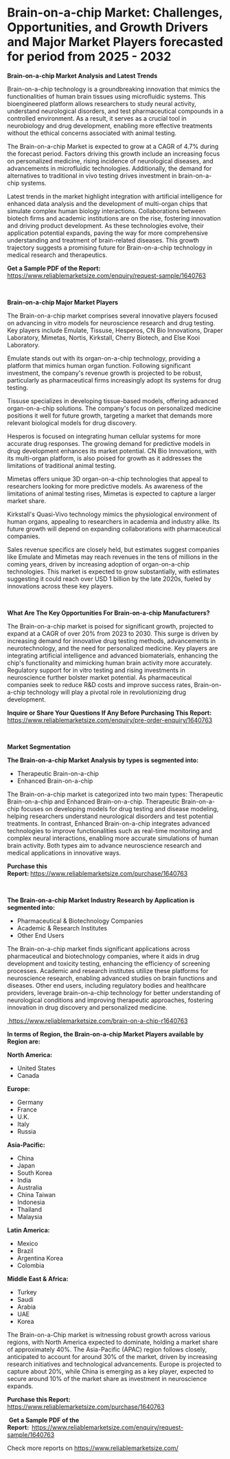 <p><h1>Brain-on-a-chip Market: Challenges, Opportunities, and Growth Drivers and Major Market Players forecasted for period from 2025 - 2032</h1></p><p><strong>Brain-on-a-chip Market Analysis and Latest Trends</strong></p>
<p><p>Brain-on-a-chip technology is a groundbreaking innovation that mimics the functionalities of human brain tissues using microfluidic systems. This bioengineered platform allows researchers to study neural activity, understand neurological disorders, and test pharmaceutical compounds in a controlled environment. As a result, it serves as a crucial tool in neurobiology and drug development, enabling more effective treatments without the ethical concerns associated with animal testing.</p><p>The Brain-on-a-chip Market is expected to grow at a CAGR of 4.7% during the forecast period. Factors driving this growth include an increasing focus on personalized medicine, rising incidence of neurological diseases, and advancements in microfluidic technologies. Additionally, the demand for alternatives to traditional in vivo testing drives investment in brain-on-a-chip systems. </p><p>Latest trends in the market highlight integration with artificial intelligence for enhanced data analysis and the development of multi-organ chips that simulate complex human biology interactions. Collaborations between biotech firms and academic institutions are on the rise, fostering innovation and driving product development. As these technologies evolve, their application potential expands, paving the way for more comprehensive understanding and treatment of brain-related diseases. This growth trajectory suggests a promising future for Brain-on-a-chip technology in medical research and therapeutics.</p></p>
<p><strong>Get a Sample PDF of the Report:&nbsp;</strong> <a href="https://www.reliablemarketsize.com/enquiry/request-sample/1640763?utm_campaign=3516&utm_medium=2&utm_source=Github&utm_content=ia&utm_term=23032025&utm_id=brain-on-a-chip">https://www.reliablemarketsize.com/enquiry/request-sample/1640763</a></p>
<p>&nbsp;</p>
<p><strong>Brain-on-a-chip Major Market Players</strong></p>
<p><p>The Brain-on-a-chip market comprises several innovative players focused on advancing in vitro models for neuroscience research and drug testing. Key players include Emulate, Tissuse, Hesperos, CN Bio Innovations, Draper Laboratory, Mimetas, Nortis, Kirkstall, Cherry Biotech, and Else Kooi Laboratory.</p><p>Emulate stands out with its organ-on-a-chip technology, providing a platform that mimics human organ function. Following significant investment, the company's revenue growth is projected to be robust, particularly as pharmaceutical firms increasingly adopt its systems for drug testing. </p><p>Tissuse specializes in developing tissue-based models, offering advanced organ-on-a-chip solutions. The company's focus on personalized medicine positions it well for future growth, targeting a market that demands more relevant biological models for drug discovery.</p><p>Hesperos is focused on integrating human cellular systems for more accurate drug responses. The growing demand for predictive models in drug development enhances its market potential. CN Bio Innovations, with its multi-organ platform, is also poised for growth as it addresses the limitations of traditional animal testing.</p><p>Mimetas offers unique 3D organ-on-a-chip technologies that appeal to researchers looking for more predictive models. As awareness of the limitations of animal testing rises, Mimetas is expected to capture a larger market share.</p><p>Kirkstall's Quasi-Vivo technology mimics the physiological environment of human organs, appealing to researchers in academia and industry alike. Its future growth will depend on expanding collaborations with pharmaceutical companies.</p><p>Sales revenue specifics are closely held, but estimates suggest companies like Emulate and Mimetas may reach revenues in the tens of millions in the coming years, driven by increasing adoption of organ-on-a-chip technologies. This market is expected to grow substantially, with estimates suggesting it could reach over USD 1 billion by the late 2020s, fueled by innovations across these key players.</p></p>
<p>&nbsp;</p>
<p><strong>What Are The Key Opportunities For Brain-on-a-chip Manufacturers?</strong></p>
<p><p>The Brain-on-a-chip market is poised for significant growth, projected to expand at a CAGR of over 20% from 2023 to 2030. This surge is driven by increasing demand for innovative drug testing methods, advancements in neurotechnology, and the need for personalized medicine. Key players are integrating artificial intelligence and advanced biomaterials, enhancing the chip's functionality and mimicking human brain activity more accurately. Regulatory support for in vitro testing and rising investments in neuroscience further bolster market potential. As pharmaceutical companies seek to reduce R&D costs and improve success rates, Brain-on-a-chip technology will play a pivotal role in revolutionizing drug development.</p></p>
<p><strong>Inquire or Share Your Questions If Any Before Purchasing This Report:</strong> <a href="https://www.reliablemarketsize.com/enquiry/pre-order-enquiry/1640763?utm_campaign=3516&utm_medium=2&utm_source=Github&utm_content=ia&utm_term=23032025&utm_id=brain-on-a-chip">https://www.reliablemarketsize.com/enquiry/pre-order-enquiry/1640763</a></p>
<p>&nbsp;</p>
<p><strong>Market Segmentation</strong></p>
<p><strong>The Brain-on-a-chip Market Analysis by types is segmented into:</strong></p>
<p><ul><li>Therapeutic Brain-on-a-chip</li><li>Enhanced Brain-on-a-chip</li></ul></p>
<p><p>The Brain-on-a-chip market is categorized into two main types: Therapeutic Brain-on-a-chip and Enhanced Brain-on-a-chip. Therapeutic Brain-on-a-chip focuses on developing models for drug testing and disease modeling, helping researchers understand neurological disorders and test potential treatments. In contrast, Enhanced Brain-on-a-chip integrates advanced technologies to improve functionalities such as real-time monitoring and complex neural interactions, enabling more accurate simulations of human brain activity. Both types aim to advance neuroscience research and medical applications in innovative ways.</p></p>
<p><strong>Purchase this Report:&nbsp;</strong><a href="https://www.reliablemarketsize.com/purchase/1640763?utm_campaign=3516&utm_medium=2&utm_source=Github&utm_content=ia&utm_term=23032025&utm_id=brain-on-a-chip">https://www.reliablemarketsize.com/purchase/1640763</a></p>
<p>&nbsp;</p>
<p><strong>The Brain-on-a-chip Market Industry Research by Application is segmented into:</strong></p>
<p><ul><li>Pharmaceutical & Biotechnology Companies</li><li>Academic & Research Institutes</li><li>Other End Users</li></ul></p>
<p><p>The Brain-on-a-chip market finds significant applications across pharmaceutical and biotechnology companies, where it aids in drug development and toxicity testing, enhancing the efficiency of screening processes. Academic and research institutes utilize these platforms for neuroscience research, enabling advanced studies on brain functions and diseases. Other end users, including regulatory bodies and healthcare providers, leverage brain-on-a-chip technology for better understanding of neurological conditions and improving therapeutic approaches, fostering innovation in drug discovery and personalized medicine.</p></p>
<p><a href="https://www.reliablemarketsize.com/brain-on-a-chip-r1640763?utm_campaign=3516&utm_medium=2&utm_source=Github&utm_content=ia&utm_term=23032025&utm_id=brain-on-a-chip">&nbsp;https://www.reliablemarketsize.com/brain-on-a-chip-r1640763</a></p>
<p><strong>In terms of Region, the Brain-on-a-chip Market Players available by Region are:</strong></p>
<p>
    <p> <strong> North America: </strong>
        <ul>
            <li>United States</li>
            <li>Canada</li>
        </ul>
        </p> 
    <p> <strong> Europe: </strong>
        <ul>
            <li>Germany</li>
            <li>France</li>
            <li>U.K.</li>
            <li>Italy</li>
            <li>Russia</li>
        </ul>
        </p> 
    <p> <strong> Asia-Pacific: </strong>
        <ul>
            <li>China</li>
            <li>Japan</li>
            <li>South Korea</li>
            <li>India</li>
            <li>Australia</li>
            <li>China Taiwan</li>
            <li>Indonesia</li>
            <li>Thailand</li>
            <li>Malaysia</li>
        </ul>
        </p> 
    <p> <strong> Latin America: </strong>
        <ul>
            <li>Mexico</li>
            <li>Brazil</li>
            <li>Argentina Korea</li>
            <li>Colombia</li>
        </ul>
        </p> 
    <p> <strong> Middle East & Africa: </strong>
        <ul>
            <li>Turkey</li>
            <li>Saudi</li>
            <li>Arabia</li>
            <li>UAE</li>
            <li>Korea</li>
        </ul>
    </p>
    </p>
<p><p>The Brain-on-a-Chip market is witnessing robust growth across various regions, with North America expected to dominate, holding a market share of approximately 40%. The Asia-Pacific (APAC) region follows closely, anticipated to account for around 30% of the market, driven by increasing research initiatives and technological advancements. Europe is projected to capture about 20%, while China is emerging as a key player, expected to secure around 10% of the market share as investment in neuroscience expands.</p></p>
<p><strong>Purchase this Report: </strong><a href="https://www.reliablemarketsize.com/purchase/1640763?utm_campaign=3516&utm_medium=2&utm_source=Github&utm_content=ia&utm_term=23032025&utm_id=brain-on-a-chip">https://www.reliablemarketsize.com/purchase/1640763</a></p>
<p>&nbsp;<strong>Get a Sample PDF of the Report:&nbsp;&nbsp;</strong><a href="https://www.reliablemarketsize.com/enquiry/request-sample/1640763?utm_campaign=3516&utm_medium=2&utm_source=Github&utm_content=ia&utm_term=23032025&utm_id=brain-on-a-chip">https://www.reliablemarketsize.com/enquiry/request-sample/1640763</a></p>
<p><strong></strong></p>
<p>Check more reports on <a href="https://www.reliablemarketsize.com/?utm_campaign=3516&utm_medium=2&utm_source=Github&utm_content=ia&utm_term=23032025&utm_id=brain-on-a-chip">https://www.reliablemarketsize.com/</a></p>